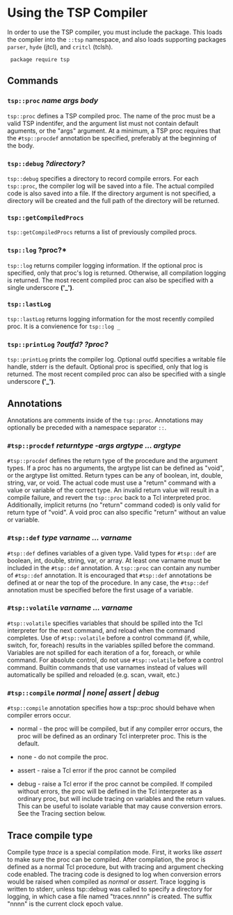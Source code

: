 # Using the TSP Compiler

In order to use the TSP compiler, you must include the package.  This loads the compiler
into the `::tsp` namespace, and also loads supporting packages `parser`, `hyde` (jtcl), and
`critcl` (tclsh).

     package require tsp

## Commands 

### `tsp::proc` *name args body*

`tsp::proc` defines a TSP compiled proc.  The name of the proc must be a valid
TSP indentifer, and the argument list must not contain default aguments, or the
"args" argument.   At a minimum, a TSP proc requires that the `#tsp::procdef` 
annotation be specified, preferably at the beginning of the body.

### `tsp::debug` *?directory?*

`tsp::debug` specifies a directory to record compile errors.  For each `tsp::proc`, the compiler
log will be saved into a file.  The actual compiled code is also saved into a file.   If the
directory argument is not specified, a directory will be created and the full path of the directory
will be returned.


### `tsp::getCompiledProcs`

`tsp::getCompiledProcs` returns a list of previously compiled procs.


### `tsp::log` ?proc?*

`tsp::log` returns compiler logging information.  If the optional proc is
specified, only that proc's log is returned.  Otherwise, all compilation logging
is returned.  The most recent compiled
proc can also be specified with a single underscore **('_')**.


### `tsp::lastLog` 

`tsp::lastLog` returns logging information for the most recently compiled proc.  It is
a convienence for `tsp::log _`


### `tsp::printLog` *?outfd? ?proc?*

`tsp::printLog` prints the compiler log.  Optional outfd specifies a writable file handle, stderr
is the default.  Optional proc is specified, only that log is returned.  The most recent compiled
proc can also be specified with a single underscore **('_')**.


## Annotations

Annotations are comments inside of the `tsp::proc`.   Annotations may optionally be preceded
with a namespace separator `::`.

### `#tsp::procdef` *returntype -args argtype ... argtype*

`#tsp::procdef` defines the return type of the procedure and the argument types.  If a
proc has no arguments, the argtype list can be defined as "void", or the argtype list
omitted.  Return types can be any of boolean, int, double, string, var, or void.  The actual
code must use a "return" command with a value or variable of the correct type.  An
invalid return value will result in a compile failure, and revert the `tsp::proc` back to
a Tcl interpreted proc.  Additionally, implicit returns (no "return" command coded) is only
valid for return type of "void".  A void proc can also specific "return" without an value or
variable.

### `#tsp::def` *type varname ... varname*

`#tsp::def` defines variables of a given type.  Valid types for `#tsp::def` are boolean,
int, double, string, var, or array.  At least one varname must be included in the `#tsp::def`
annotation.  A `tsp::proc` can contain any number of `#tsp::def` annotation.  It is encouraged that 
`#tsp::def` annotations be defined at or near the top of the procedure.  In any case, the `#tsp::def`
annotation must be specified before the first usage of a variable.

### `#tsp::volatile` *varname ... varname*

`#tsp::volatile` specifies variables that should be spilled into the Tcl interpreter for
the next command, and reload when the command completes.  Use of `#tsp::volatile` before a
control command (if, while, switch, for, foreach) results in the variables spilled before the
command.  Variables are not spilled for each iteration of a for, foreach, or while command.
For absolute control, do not use `#tsp::volatile` before a control command.  Builtin commands
that use varnames instead of values will automatically be spilled and reloaded (e.g. scan, 
vwait, etc.)


### `#tsp::compile` *normal | none| assert | debug*

`#tsp::compile` annotation specifies how a tsp::proc should behave when compiler errors occur.

  * normal - the proc will be compiled, but if any compiler error occurs, the proc will
             be defined as an ordinary Tcl interpreter proc.  This is the default.

  * none - do not compile the proc.  

  * assert - raise a Tcl error if the proc cannot be compiled

  * debug - raise a Tcl error if the proc cannot be compiled.  If compiled without errors,
            the proc will be defined in the Tcl interpreter as a ordinary proc, but will
            include tracing on variables and the return values.  This can be useful to 
            isolate variable that may cause conversion errors.  See the Tracing section below.



## Trace compile type

Compile type *trace* is a special compilation mode. First, it works like *assert* to make sure the
proc can be compiled.  After compilation, the proc is defined as a normal Tcl procedure, but with
tracing and argument checking code enabled.  The tracing code is designed to log when conversion
errors would be raised when compiled as *normal* or *assert*.  Trace logging is written to stderr,
unless tsp::debug was called to specify a directory for logging, in which case a file named
"traces.nnnn" is created.  The suffix "nnnn" is the current clock epoch value.
